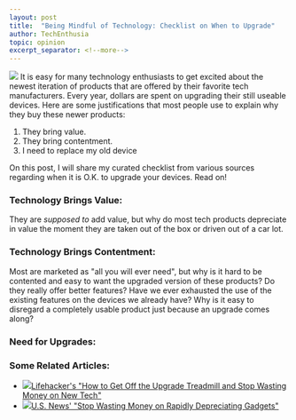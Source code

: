 ```yaml
---
layout: post
title:  "Being Mindful of Technology: Checklist on When to Upgrade"
author: TechEnthusia
topic: opinion
excerpt_separator: <!--more-->
---
```


<img class="post-article-images-right-large" src="{{ site.url }}/assets/images/posts_images/balanced.jpg">
It is easy for many technology enthusiasts to get excited about the newest iteration of products that are offered by their favorite tech manufacturers. Every year, dollars are spent on upgrading their still useable devices. Here are some justifications that most people use to explain why they buy these newer products:

1. They bring value.
2. They bring contentment.
3. I need to replace my old device

On this post, I will share my curated checklist from various sources regarding when it is O.K. to upgrade your devices. Read on! 

<!--more-->

### Technology Brings Value:

They are *supposed to* add value, but why do most tech products depreciate in value the moment they are taken out of the box or driven out of a car lot. 

### Technology Brings Contentment:
Most are marketed as "all you will ever need", but why is it hard to be contented and easy to want the upgraded version of these products? Do they really offer better features? Have we ever exhausted the use of the existing features on the devices we already have? Why is it easy to disregard a completely usable product just because an upgrade comes along? 

### Need for Upgrades:

### Some Related Articles:

<ul>
<li class="related-articles"><a href="httpss://lifehacker.com/how-to-get-off-the-upgrade-treadmill-and-stop-wasting-m-5942915" target="_blank"><img class="govisit" src="{{ site.url }}/assets/images/posts_images/govisit.png">Lifehacker's "How to Get Off the Upgrade Treadmill and Stop Wasting Money on New Tech"</a></li>
    <li class="related-articles"><a href="httpss://money.usnews.com/money/personal-finance/saving-and-budgeting/articles/2017-09-13/stop-wasting-money-on-rapidly-depreciating-gadgets"><img class="govisit" src="{{ site.url }}/assets/images/posts_images/govisit.png">U.S. News' "Stop Wasting Money on Rapidly Depreciating Gadgets"</a></li></ul>
